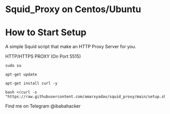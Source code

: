 # Squid_Proxy on Centos/Ubuntu

# How to Start Setup

A simple Squid script that make an HTTP Proxy Server for you.



HTTP/HTTPS PROXY (On Port 5515)

```
sudo su
```

```
apt-get update
```

```
apt-get install curl -y
```

```
bash <(curl -s "https://raw.githubusercontent.com/amarxyadav/squid_proxy/main/setup.sh")
```

Find me on Telegram @ibabahacker
